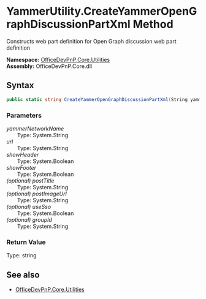 # YammerUtility.CreateYammerOpenGraphDiscussionPartXml Method  
Constructs web part definition for Open Graph discussion web part definition  

**Namespace:** [OfficeDevPnP.Core.Utilities](OfficeDevPnP.Core.Utilities.md)  
**Assembly:** OfficeDevPnP.Core.dll  
## Syntax
```C#
public static string CreateYammerOpenGraphDiscussionPartXml(String yammerNetworkName, String url, Boolean showHeader, Boolean showFooter, String postTitle, String postImageUrl, Boolean useSso, String groupId)
```
### Parameters
*yammerNetworkName*  
&emsp;&emsp;Type: System.String  
*url*  
&emsp;&emsp;Type: System.String  
*showHeader*  
&emsp;&emsp;Type: System.Boolean  
*showFooter*  
&emsp;&emsp;Type: System.Boolean  
*(optional) postTitle*  
&emsp;&emsp;Type: System.String  
*(optional) postImageUrl*  
&emsp;&emsp;Type: System.String  
*(optional) useSso*  
&emsp;&emsp;Type: System.Boolean  
*(optional) groupId*  
&emsp;&emsp;Type: System.String  
### Return Value
Type: string  


## See also
- [OfficeDevPnP.Core.Utilities](OfficeDevPnP.Core.Utilities.md)
